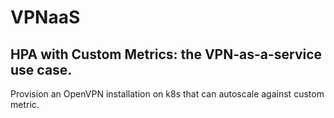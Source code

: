# VPNaaS

## HPA with Custom Metrics: the VPN-as-a-service use case.

Provision an OpenVPN installation on k8s that can autoscale against custom metric.
